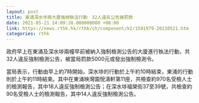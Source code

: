 ```yaml
---
layout: post
title: 東涌深水埗兩大廈強檢執法行動　32人違反公告被罰款
date: 2021-05-21 14:09:28.000000000 +08:00
link: https://news.rthk.hk/rthk/ch/component/k2/1591979-20210521.htm
categories: rthk
---
```


政府早上在東涌及深水埗兩幢早前被納入強制檢測公告的大廈進行執法行動，共32人違反強制檢測公告，被當局罰款5000元或發出強制檢測令。

當局表示，行動由早上約7時開始，深水埗的行動於上午約10時結束，東涌的行動則於上午約11時結束。其中在東涌映灣園悅濤軒第11座，共檢查約970名受檢人士的檢測報告，其中18人違反強制檢測公告；在深水埗福榮街37至39號，共檢查約90名受檢人士的檢測報告，其中14人違反強制檢測公告。

